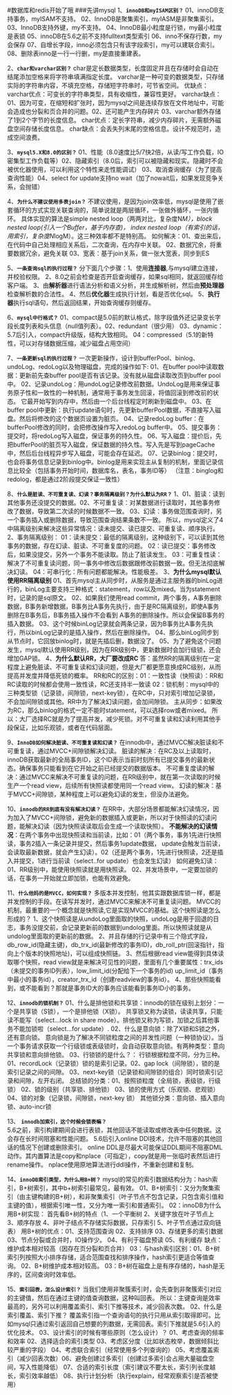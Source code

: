 #数据库和redis开始了哦
###先讲mysql
1、**`innoDB和myISAM区别？`**
    01、innoDB支持事务，myISAM不支持。 02、InnoDB是聚集索引，myIASM是非聚集索引。 03、InnoDB支持外键，my不支持。 
    04、InnoDB最小粒度是行锁，my最小粒度是表锁 05、innoDB在5.6之前不支持fulltext类型索引 06、inno不保存行数，my会保存 
    07、自增长字段，inno必须包含只有该字段索引，my可以建联合索引。 08、删除表inno是一行一行删，my是直接重建表。

2、**`char和varchar区别？`**
    char是定长数据类型，长度固定并且在存储时会自动在结尾添加空格来将字符串填满指定长度。
    varchar是一种可变的数据类型，只存储实际的字符串内容，不填充空格，存储短字符串时，可节省空间。
    优缺点：varchar优点：可变长的字符串类型，具有收缩性，兼容性更好。
           varchar缺点：01、因为可变，在缩短和扩张时，因为mysql之间是连续存放在文件地址中，可能会造成也分裂和页合并的问题。02、还可能产生内存碎片
                03、varchar额外存储了1到2个字节的长度信息。
        char优点：定长字符串，减少内存碎片，无需额外磁盘空间存储长度信息。 char缺点：会丢失列末尾的空格信息。设计不规范时，造成空间浪费。

3、**`mysql5.X和8.0的区别？`**
    01、性能（8.0速度比5/7快2倍，从读/写工作负载，IO密集型工作负载等）02、隐藏索引（8.0后，索引可以被隐藏和现实。隐藏时不会被优化器使用，可以利用这个特性来走性能调试）
    03、取消查询缓存（为了提高查询性能）04、select for update支持no wait（加了nowait后，如果发现竞争关系，会抛错）

4、**`为什么不建议使用多表join？`**
    不建议使用，是因为join效率低，mysql是使用了嵌套循环的方式实现关联查询的，简单说就是两层循环，一张做外循环，一张内循环。
    具体实现的算法是simple nested loop（两两对比，复杂度N*M），block nested loop(引入一个Buffer，基于内存查)， 
            index nested loop（有索引的话，用索引，复杂度N*logM）。这三种效率都不是特别高。
    如何解决：01、查出来后，在代码中自己处理相应关系后，二次查询，在内存中关联。 02、数据冗余，将重要数据冗余，避免关联 
            03、宽表：基于join关系，做一张大宽表，同步到ES

5、**`一条查询sql的执行过程？`**
    分下面几个步骤：1、使用**连接器**,与mysql建立连接，并校验权限。 2、8.0之前会检查是否开启查询缓存，如果sql相同，就返回缓存给客户端。
        3、由**解析器**进行语法分析和语义分析，并生成解析树，然后由**预处理器**检查解析数的合法性。 4、然后**优化器**生成执行计划，看是否优化sql。
        5、**执行器**执行sql语句，然后返回结果，开始查询缓存则缓存。

6、**`mysql中行格式？`**
    01、compact是5.0前的默认格式，除字段值外还记录变长字段长度列表和头信息（null值列表）。02、redundant（很少用）
    03、dynamic：5.7后引入，compact升级版，结构大致相同。 04：compressed（5.1的新特性，可以对存储数据压缩，减少磁盘占用空间）

7、**`一条更新sql的执行过程？`**
    一次更新操作，设计到bufferPool、binlog、undoLog、redoLog以及物理磁盘，完成的操作如下:
    01、在buffer pool中读取数据：更新前先查buffer pool是否有该记录。没有就从磁盘读取改页到buffer pool中。
    02、记录undoLog：用undoLog记录修改前数据。UndoLog是用来保证事务原子性和一致性的一种机制，通常用于事务发生回滚，将值回滚到修改前的状态。
            它最开始写到内存中，然后由一个后台线程定时刷新到磁盘中。
    03、在buffer pool中更新：执行update语句时，先更新bufferPool数据，不直接写入磁盘。然后将修改的这个数据页设置为脏页。
    04、记录redoLog buffer：在bufferPool修改的同时，会把修改操作写入redoLog buffer中。
    05、提交事务：提交时，将redoLog写入磁盘，保证事务的持久性。
    06、写入磁盘：提价后，先把bufferPool的脏页写入磁盘，保证数据的持久性。写入先是写到pageCache中，然后后台线程异步写入磁盘，可能会存在延迟。
    07、记录binlog：提交时，也会将事务信息记录到binlog中。binlog是用来实现主从复制的机制，里面记录信息比较全（包括事务开始时间，数据库名，表名，事务ID等）
    （注意：binglog和redolog，都是通过2阶段提交保证一致性）

8、**`什么是脏读、不可重复读、幻读？事务隔离级别？为什么默认为RR？`**
    1、01、脏读：读到其他事务还没提交的数据。02、不可重复读：对某数据进行读取时，其他事务修改了数据，导致第二次读的时候数据不一致。
        03、幻读：事务做范围查询时，另一个事务插入或删除数据，导致范围查询结果条数不一致。
        所以，mysql定义了4中隔离级别来解决这些异常情况：读未提交、读已提交、可重复读、顺序执行。
    2、事务隔离级别：
        01：读未提交：最低的隔离级别，这种级别下，可以读到其他事务的数据，存在幻读、脏读、不可重复度的问题。
        02：读已提交：事务修改后，如果没提交，另外一个事务不能读取。防止了脏读发生。
        03：可重复性读：解决了不可重复读问题，同一事务中修改后数据跟修改前数据一致。但无法彻底解决幻读。
        04：可串行化：所有问题都能解决。性能极差。
    3、**为什么mysql默认使用RR隔离级别**
        01、首先mysql主从同步时，从服务是通过主服务器的binLog进行的，binLog主要支持三种格式：statement，row以及mixed。当为statement时，记录的是sql原文。
        02、如果我们使用read commit，两个事务，A事务删除数据，B事务新增数据，B事务比A事务先执行，由于是RC隔离级别，即使A事务删除在B事务后，B事务插入操作不会看到
        A事务的删除操作。所以会保留B事务的插入数据。
        03、这个时候binLog记录就会两条记录，因为B事务比A事务先执行，所以binLog记录的是插入操作，然后在删除操作。
        04、那么binLog同步到从节点时，它回放binlog时，就是先插后删，数据没了。
        05、为了避免这个问题发生，mysql默认使用RR级别，因为在RR级别中，更新数据时会加行级锁，还会增加GAP锁。
    4、**为什么默认RR，大厂要改成RC**
        答：虽然RR的隔离级别在一定程度上避免脏读、不可重复读和幻读问题，但是大厂都更愿意换成RC级别，从而提高并发度并降低死锁的概率。
        RR和RC的区别：01：一致性读（快照读）：RR和RC读取的时候都会使用一致性读，RC还支持半一致读
        02：锁机制：mysql中的三种类型锁（记录锁，间隙锁，next-key锁），在RC中，只对索引增加记录锁，不会加间隙锁或其他。RR中为了解决幻读问题，会加间隙锁。
        主从同步：如果改为RC，那么binlog的格式一定不能时statement，可以选择row或者mixed。
        所以：大厂选择RC就是为了提高并发，减少死锁。对不可重复读和幻读利用其他手段保证，比如乐观锁，或者在代码层面。

9、**`InnoDB如何解决脏读、不可重复读和幻读？`**
    在innodb中，通过MVCC解决脏读和不可重复读，通过MVCC+间隙锁解决幻读。
    脏读的解决：在RC及以上读取时，innoDB获取最新的全局事务ID，这个ID表示当前时刻所有已提交事务的最新状态。确保事务只能看到在它开始之前已经提交的数据版本。
    不可重复度读的解决：通过MVCC来解决不可重复读的问题，在RR级别中，就在第一次读取的时候生产一个read view，后续所有快照读都使用同一个read view。
    幻读的解决：基于MVCC+间隙锁，某种程度上可以避免幻读的发生，但没办法避免。

10、**`innodb的RR到底有没有解决幻读？`**
    在RR中，大部分场景都能解决幻读情况，因为加入了MVCC+间隙锁，避免新的数据插入或更新，所以对于快照读的幻读问题，能解决幻读（因为快照读读取后会生成一个读取快照）。
    **不能解决的幻读情况**：在两个事务中出现快照读和当前读，比如：01（两个事务，事务1先进行快照读，事务2插入一条记录并提交，然后事务1update数据， 
            update会触发当前读，会读取最新数据，就会产生幻读）。02（还是两个事务，1先进行快照读，2还是插入并提交，1进行当前读（select..for update）也会发生幻读）
    如何避免幻读：01、RR级别中，能使用快照读就是用快照读。 02、并发场景中，一定要加锁的话，在事务一开始就立即加锁，也能有效避免。

11、**`什么他妈的是MVCC，如何实现？`**
    多版本并发控制，他其实跟数据库锁一样，都是并发控制的手段。在读写并发时，通过MVCC来解决不可重复读问题。
    MVCC的机制，最重要的一个概念就是快照读,它是实现MVCC的基础。这个快照读是怎么形成的？
        1、这个快照读是从undoLog里面取的快照，undoLog是用于回退的日志，事务没提交前，会记录更新前的数据到undolog里面。所以快照读就是从undolog里面取的更新前的数据。
        2、并且存储的行记录中有三个隐式字段，db_row_id(隐藏主键)，db_trx_id(最新修改的事务ID)，db_roll_ptr(回滚指针，指向上个版本的快照地址)，可以组成快照链。
        3、然后根据read view能得到具体读取哪个快照，read view就是来解决可见性的问题，里面有几个重要属性：trx_ids（未提交的事务ID列表），low_limit_id(分配给下一个事务的id)
            up_limit_id（事务中最小的事务id），creator_trx_id（创建readview的事务id）。
        4、那些快照能看到，或不能看到？那就是事务ID大的事务应该能看到事务ID小的事务。

12、**`innodb的锁机制？`**
    01、什么是排他锁和共享锁：innodb的锁在级别上划分：一个是共享锁（S锁），一个是排他锁（X锁）。
            共享锁又称为读锁，读读共享，只能读不能写（select...lock in share mode）。排他锁又称为写锁，加锁之后其他事务不能加锁啦（select...for update）.
    02、什么是意向锁：除了X锁和S锁之外，还有意向锁。
            意向锁是为了解决不同锁粒度之间的并发性问题（一种锁协议）。当一个事务请求获取一个行级锁或表级锁时，会自动获取意向锁。有两种类型：意向共享锁和意向排他锁。
    03、行锁锁的是什么？：
            行锁根据粒度不同，分为三种。01、recordLock（记录锁）锁的是索引记录。02、gap lock（间隙锁），锁的是索引记录之间的间隙。
                03、next-key锁（记录锁和间隙锁的组合）同时锁索引记录和间隙，左开右闭。
    总结锁的分类：01、按照锁粒度（全局锁，表级锁，行级锁） 02、锁的级别（共享锁、排他锁） 03、锁的使用方式（乐观锁、悲观锁） 04、锁的对象（记录锁，间隙锁，next-key 锁）
                其他锁分类：意向锁、插入意向锁、auto-incr锁

13、 **`innodb加索引，这个时候会锁表嘛？`**           
    5.6之前，索引构建期间会进行表锁，其他回话不能读取或修改表中任何数据。这会存在长时间阻塞和性能问题。
    5.6后引入online DDl技术，允许不阻塞的其他回话的情况下创建或删除索引。
    online DDL是尽最大可能保证DDL期间不阻塞DML动作。其内置算法是copy和nplace（可指定），copy就是用一张临时表然后进行rename操作。
        nplace使用原地算法进行ddl操作，不重新创建和复制。

14、**`innoDB索引类型，为什么用B+树？`**
    mysql的常见的索引数据结构分为：hash索引，B+树索引，其中b+树索引最常见，最有效。
    01、B+树索引：又分为聚集索引（由主键构建的B+树），和非聚集索引（叶子节点不包含记录，只包含索引值和主键的值），根据索引唯一性，又分为唯一索引和普通索引。
    02：innoDB为什么用B+树实现：
        首先看B+树的特点（1、一个平衡树 2、关键字放在叶子节点上 3、顺序存放 4、非叶子结点不存储实际数据，只存索引 5、叶子节点通过双向链表）
        用B+树的优点：01、支持范围查询 02、支持排序 03、存储更多的索引数据 03、节点分裂或合并时，IO操作少。 04、有利于磁盘预读 05、有利缓存
        缺点：维护成本相对较高（因存在页分裂和页合并）
    03：与hash索引区别：01、B+树索引列按照大小排序存储，适合范围查找和排序操作，hash索引更适合等值查询。 02、B+树维护成本相对较高。
        03：B+树在磁盘上是有序存储的，hash是无序的，区间查询时效率低。

15、**`索引回表，怎么设计索引？`**
    当我们使用非聚簇索引时，会先查到非聚簇索引对应的主键值，然后在通过主键的值查询数据，这种叫回表。
        所以：主键查询是效率最高的，另外可以利用覆盖索引、索引下推等技术，减少回表次数。
    02、什么是索引覆盖、索引下推？
        覆盖索引指一个查询语句的执行只用从索引取得即可。比如mysql只通过索引返回自己想要的列数据，无需回表。索引下推就是5.6引入的优化技术。
    03、设计索引的时候有哪些原则（怎么设计）？
        01、考虑查询的频率和效率 02、选择适合的索引类型 03、考虑区分度（比如状态枚举，数据倾斜比较严重的字段） 
        04、考虑联合索引（经常使用多个列查询的） 05、考虑覆盖索引（减少回表次数）06、避免创建过多索引（创建过多索引会占用大量磁盘空间，写入性能降低）
        07、合适的索引长度（索引建议不要太长，索引列长度越长，索引效率越低） 08、执行计划分析（执行explain，经常观察索引是否被使用）
            
    

    
    
    